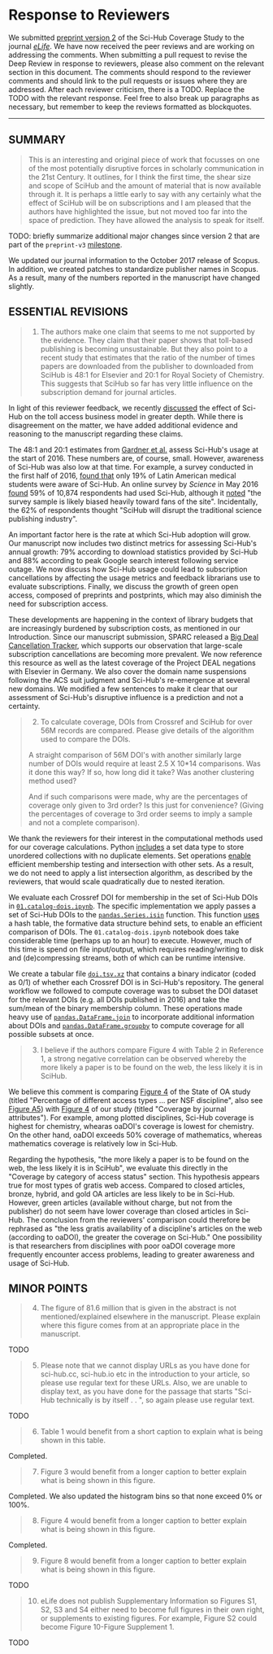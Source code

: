 # Response to Reviewers

We submitted [preprint version 2](https://doi.org/10.7287/peerj.preprints.3100v2) of the Sci-Hub Coverage Study to the journal [_eLife_](https://elifesciences.org/).
We have now received the peer reviews and are working on addressing the comments.
When submitting a pull request to revise the Deep Review in response to reviewers, please also comment on the relevant section in this document.
The comments should respond to the reviewer comments and should link to the pull requests or issues where they are addressed.
After each reviewer criticism, there is a TODO.
Replace the TODO with the relevant response.
Feel free to also break up paragraphs as necessary, but remember to keep the reviews formatted as blockquotes.

***

## SUMMARY

> This is an interesting and original piece of work that focusses on one of the most potentially disruptive forces in scholarly communication in the 21st Century.
It outlines, for I think the first time, the shear size and scope of SciHub and the amount of material that is now available through it.
It is perhaps a little early to say with any certainly what the effect of SciHub will be on subscriptions and I am pleased that the authors have highlighted the issue, but not moved too far into the space of prediction.
They have allowed the analysis to speak for itself.

TODO: briefly summarize additional major changes since version 2 that are part of the `preprint-v3` [milestone](https://github.com/greenelab/scihub-manuscript/milestone/2).

We updated our journal information to the October 2017 release of Scopus.
In addition, we created patches to standardize publisher names in Scopus.
As a result, many of the numbers reported in the manuscript have changed slightly.

## ESSENTIAL REVISIONS

> 1. The authors make one claim that seems to me not supported by the evidence.
They claim that their paper shows that toll-based publishing is becoming unsustainable.
But they also point to a recent study that estimates that the ratio of the number of times papers are downloaded from the publisher to downloaded from SciHub is 48:1 for Elsevier and 20:1 for Royal Society of Chemistry.
This suggests that SciHub so far has very little influence on the subscription demand for journal articles.

In light of this reviewer feedback, we recently [discussed](https://github.com/greenelab/scihub-manuscript/issues/35) the effect of Sci-Hub on the toll access business model in greater depth.
While there is disagreement on the matter, we have added additional evidence and reasoning to the manuscript regarding these claims.

The 48:1 and 20:1 estimates from [Gardner et al.](https://hdl.handle.net/10760/30981) assess Sci-Hub's usage at the start of 2016.
These numbers are, of course, small.
However, awareness of Sci-Hub was also low at that time.
For example, a survey conducted in the first half of 2016, [found that](https://doi.org/10.1371/journal.pone.0185673) only 19% of Latin American medical students were aware of Sci-Hub.
An online survey by _Science_ in May 2016 [found](https://www.surveymonkey.com/results/SM-PQX56R8R/) 59% of 10,874 respondents had used Sci-Hub, although it [noted](https://doi.org/10.1126/science.aaf5704) "the survey sample is likely biased heavily toward fans of the site".
Incidentally, the 62% of respondents thought "SciHub will disrupt the traditional science publishing industry".

An important factor here is the rate at which Sci-Hub adoption will grow.
Our manuscript now includes two distinct metrics for assessing Sci-Hub's annual growth:
79% according to download statistics provided by Sci-Hub and 88% according to peak Google search interest following service outage. 
We now discuss how Sci-Hub usage could lead to subscription cancellations by affecting the usage metrics and feedback librarians use to evaluate subscriptions.
Finally, we discuss the growth of green open access, composed of preprints and postprints, which may also diminish the need for subscription access.

These developments are happening in the context of library budgets that are increasingly burdened by subscription costs, as mentioned in our Introduction.
Since our manuscript submission, SPARC released a [Big Deal Cancellation Tracker](https://sparcopen.org/our-work/big-deal-cancellation-tracking/), which supports our observation that large-scale subscription cancellations are becoming more prevalent.
We now reference this resource as well as the latest coverage of the Project DEAL negations with Elsevier in Germany.
We also cover the domain name suspensions following the ACS suit judgment and Sci-Hub's re-emergence at several new domains.
We modified a few sentences to make it clear that our assessment of Sci-Hub's disruptive influence is a prediction and not a certainty.

> 2. To calculate coverage, DOIs from Crossref and SciHub for over 56M records are compared.
Please give details of the algorithm used to compare the DOIs.
>
> A straight comparison of 56M DOI's with another similarly large number of DOIs would require at least 2.5 X 10*14 comparisons.
Was it done this way?
If so, how long did it take?
Was another clustering method used?
>
> And if such comparisons were made, why are the percentages of coverage only given to 3rd order?
Is this just for convenience?
(Giving the percentages of coverage to 3rd order seems to imply a sample and not a complete comparison).

We thank the reviewers for their interest in the computational methods used for our coverage calculations.
Python [includes](https://docs.python.org/3.6/tutorial/datastructures.html#sets) a set data type to store unordered collections with no duplicate elements.
Set operations [enable](https://wiki.python.org/moin/TimeComplexity#set) efficient membership testing and intersection with other sets.
As a result, we do not need to apply a list intersection algorithm, as described by the reviewers, that would scale quadratically due to nested iteration.

We evaluate each Crossref DOI for membership in the set of Sci-Hub DOIs in [`01.catalog-dois.ipynb`](https://github.com/greenelab/scihub/blob/ca4d523e149f30be7fd3d3ae6551a26d1c625313/01.catalog-dois.ipynb).
The specific implementation we apply passes a set of Sci-Hub DOIs to the [`pandas.Series.isin`](http://pandas.pydata.org/pandas-docs/version/0.20.1/generated/pandas.Series.isin.html) function.
This function [uses](https://github.com/pandas-dev/pandas/blob/v0.20.1/pandas/core/algorithms.py#L399) a hash table, the formative data structure behind sets, to enable an efficient comparison of DOIs.
The `01.catalog-dois.ipynb` notebook does take considerable time (perhaps up to an hour) to execute.
However, much of this time is spend on file input/output, which requires reading/writing to disk and (de)compressing streams, both of which can be runtime intensive.

We create a tabular file [`doi.tsv.xz`](https://github.com/greenelab/scihub/blob/ca4d523e149f30be7fd3d3ae6551a26d1c625313/data/doi.tsv.xz) that contains a binary indicator (coded as 0/1) of whether each Crossref DOI is in Sci-Hub's repository.
The general workflow we followed to compute coverage was to subset the DOI dataset for the relevant DOIs (e.g. all DOIs published in 2016) and take the sum/mean of the binary membership column.
These operations made heavy use of [`pandas.DataFrame.join`](http://pandas.pydata.org/pandas-docs/version/0.20.1/generated/pandas.DataFrame.join.html) to incorporate additional information about DOIs and [`pandas.DataFrame.groupby`](https://pandas.pydata.org/pandas-docs/stable/generated/pandas.DataFrame.groupby.html) to compute coverage for all possible subsets at once.

> 3. I believe if the authors compare Figure 4 with Table 2 in Reference 1, a strong negative correlation can be observed whereby the more likely a paper is to be found on the web, the less likely it is in SciHub.

We believe this comment is comparing [Figure 4](https://peerj.com/preprints/3119v1.pdf#page=16) of the State of OA study (titled "Percentage of different access types … per NSF discipline", also see [Figure A5](https://peerj.com/preprints/3119v1.pdf#page=32)) with [Figure 4](https://peerj.com/preprints/3100v2.pdf#page=10) of our study (titled "Coverage by journal attributes").
For example, among plotted disciplines, Sci-Hub coverage is highest for chemistry, whearas oaDOI's coverage is lowest for chemistry.
On the other hand, oaDOI exceeds 50% coverage of mathematics, whereas mathematics coverage is relatively low in Sci-Hub.

Regarding the hypothesis, "the more likely a paper is to be found on the web, the less likely it is in SciHub", we evaluate this directly in the "Coverage by category of access status" section.
This hypothesis appears true for most types of gratis web access.
Compared to closed articles, bronze, hybrid, and gold OA articles are less likely to be in Sci-Hub.
However, green articles (available without charge, but not from the publisher) do not seem have lower coverage than closed articles in Sci-Hub.
The conclusion from the reviewers' comparison could therefore be rephrased as "the less gratis availability of a discipline's articles on the web (according to oaDOI), the greater the coverage on Sci-Hub."
One possibility is that researchers from disciplines with poor oaDOI coverage more frequently encounter access problems, leading to greater awareness and usage of Sci-Hub.

## MINOR POINTS

> 4. The figure of 81.6 million that is given in the abstract is not mentioned/explained elsewhere in the manuscript.
Please explain where this figure comes from at an appropriate place in the manuscript.

TODO

> 5. Please note that we cannot display URLs as you have done for sci-hub.cc, sci-hub.io etc in the introduction to your article, so please use regular text for these URLs.
Also, we are unable to display text, as you have done for the passage that starts "Sci-Hub technically is by itself . . ", so again please use regular text.

TODO

> 6. Table 1 would benefit from a short caption to explain what is being shown in this table.

Completed.

> 7. Figure 3 would benefit from a longer caption to better explain what is being shown in this figure.

Completed.
We also updated the histogram bins so that none exceed 0% or 100%.

> 8. Figure 4 would benefit from a longer caption to better explain what is being shown in this figure.

Completed.

> 9. Figure 8 would benefit from a longer caption to better explain what is being shown in this figure.

TODO

> 10. eLife does not publish Supplementary Information so Figures S1, S2, S3 and S4 either need to become full figures in their own right, or supplements to existing figures.
For example, Figure S2 could become Figure 10-Figure Supplement 1.

TODO
